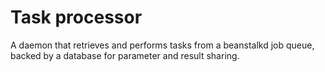 # Task processor

A daemon that retrieves and performs tasks from a beanstalkd job queue, backed by a database for parameter and result sharing.